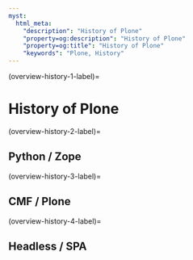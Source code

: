 ```yaml
---
myst:
  html_meta:
    "description": "History of Plone"
    "property=og:description": "History of Plone"
    "property=og:title": "History of Plone"
    "keywords": "Plone, History"
---
```


(overview-history-1-label)=

# History of Plone 


(overview-history-2-label)=

## Python / Zope


(overview-history-3-label)=

## CMF / Plone


(overview-history-4-label)=

## Headless / SPA

